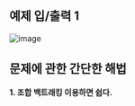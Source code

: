 예제 입/출력 1
------------------
![image](https://user-images.githubusercontent.com/64742982/161552739-ecb1b052-72ee-4a79-90f1-0e0a1de89141.png)

문제에 관한 간단한 해법
------------------

**1. 조합 백트래킹 이용하면 쉽다.**
